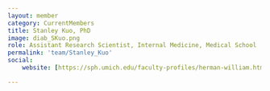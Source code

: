 ```yaml
---
layout: member
category: CurrentMembers
title: Stanley Kuo, PhD
image: diab_SKuo.png
role: Assistant Research Scientist, Internal Medicine, Medical School
permalink: 'team/Stanley_Kuo'
social:
    website: [https://sph.umich.edu/faculty-profiles/herman-william.html](https://medicine.umich.edu/dept/diabetes/stanley-kuo-phd)

---
```

